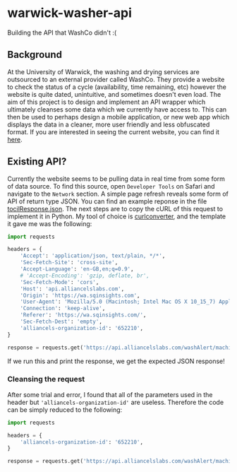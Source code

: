 # warwick-washer-api
Building the API that WashCo didn't :(

## Background
At the University of Warwick, the washing and drying services are outsourced to an external provider called WashCo. They provide a website to check the status of a cycle (availability, time remaining, etc) however the website is quite dated, unintuitive, and sometimes doesn't even load. The aim of this project is to design and implement an API wrapper which ultimately cleanses some data which we currently have access to. This can then be used to perhaps design a mobile application, or new web app which displays the data in a cleaner, more user friendly and less obfuscated format. If you are interested in seeing the current website, you can find it [here](https://www.washpoint.uk/location/university-of-warwick/).

## Existing API?
Currently the website seems to be pulling data in real time from some form of data source. To find this source, open `Developer Tools` on Safari and navigate to the `Network` section. A simple page refresh reveals some form of API of return type JSON. You can find an example reponse in the file [tocilResponse.json](/json/tocilResponse.json). The next steps are to copy the cURL of this request to implement it in Python. My tool of choice is [curlconverter](https://curlconverter.com/python/), and the template it gave me was the following:
```python
import requests

headers = {
    'Accept': 'application/json, text/plain, */*',
    'Sec-Fetch-Site': 'cross-site',
    'Accept-Language': 'en-GB,en;q=0.9',
    # 'Accept-Encoding': 'gzip, deflate, br',
    'Sec-Fetch-Mode': 'cors',
    'Host': 'api.alliancelslabs.com',
    'Origin': 'https://wa.sqinsights.com',
    'User-Agent': 'Mozilla/5.0 (Macintosh; Intel Mac OS X 10_15_7) AppleWebKit/605.1.15 (KHTML, like Gecko) Version/17.4.1 Safari/605.1.15',
    'Connection': 'keep-alive',
    'Referer': 'https://wa.sqinsights.com/',
    'Sec-Fetch-Dest': 'empty',
    'alliancels-organization-id': '652210',
}

response = requests.get('https://api.alliancelslabs.com/washAlert/machines/7907', headers=headers)
```
If we run this and print the response, we get the expected JSON response!

### Cleansing the request
After some trial and error, I found that all of the parameters used in the header but `'alliancels-organization-id'` are useless. Therefore the code can be simply reduced to the following:
```python
import requests

headers = {
    'alliancels-organization-id': '652210',
}

response = requests.get('https://api.alliancelslabs.com/washAlert/machines/7907', headers=headers)
```
